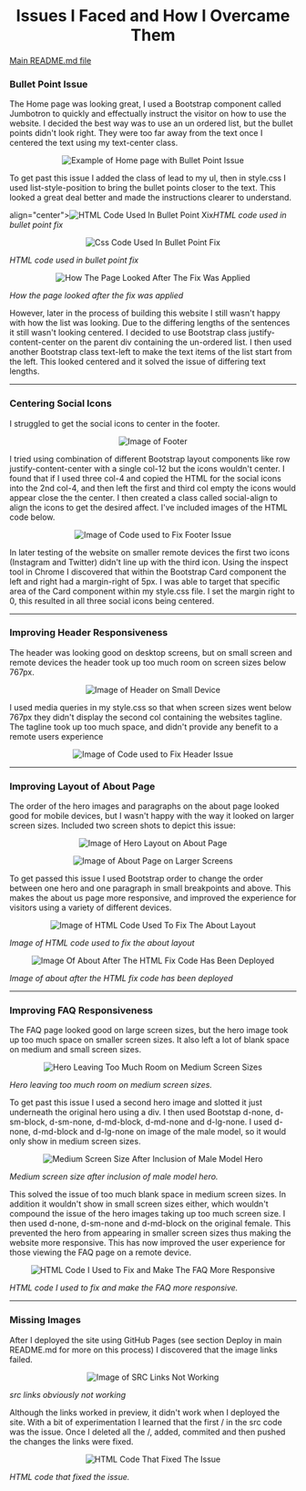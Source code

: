 <h1 style="text-align: center;">Issues I Faced and How I Overcame Them</h1>

<a href="README.md">Main README.md file</a>

<h3>Bullet Point Issue</h3>

The Home page was looking great, I used a Bootstrap component called Jumbotron to quickly and effectually instruct the visitor on how to use the website. I decided the best way was to use an un ordered list, but the bullet points didn't look right. They were too far away from the text once I centered the text using my text-center class. 



<p align="center"><img src="issues-assets/issues-images/ulindexbulletpointstoofarout.png" alt="Example of Home page with Bullet Point Issue"></p>



To get past this issue I added the class of lead to my ul, then in style.css I used list-style-position to bring the bullet points closer to the text. This looked a great deal better and made the instructions clearer to understand. 

<p>align="center"><img src="issues-assets/issues-images/ulindexbulletpointstoofaroutfixhtml.png" alt="HTML Code Used In Bullet Point Xix"

<i>HTML code used in bullet point fix</i></p>


<p align="center"><img src="issues-assets/issues-images/ulindexbulletpointstoofaroutfixcss.png" alt="Css Code Used In Bullet Point Fix">

<i>HTML code used in bullet point fix</i></p>


<p align="center"><img src="issues-assets/issues-images/ulindexbulletpointstoofaroutfix.png" alt="How The Page Looked After The Fix Was Applied">

<i>How the page looked after the fix was applied</i></p>


However, later in the process of building this website I still wasn't happy with how the list was looking. Due to the differing lengths of the sentences it still wasn't looking centered. I decided to use Bootstrap class justify-content-center on the parent div containing the un-ordered list. I then used another Bootstrap class text-left to make the text items of the list start from the left. This looked centered and it solved the issue of differing text lengths. 

<hr>

<h3>Centering Social Icons</h3>

I struggled to get the social icons to center in the footer.

<p align="center"><img src="issues-assets/issues-images/can'tgetsocialstocenter.png" alt="Image of Footer"></p>


I tried using combination of different Bootstrap layout components like row justify-content-center with a single col-12 but the icons wouldn't center. I found that if I used three col-4 and copied the HTML for the social icons into the 2nd col-4, and then left the first and third col empty the icons would appear close the the center. I then created a class called social-align to  align the icons to get the desired affect. I've included images of the HTML code below. 

<p align="center"><img src="issues-assets/issues-images/can'tgetsocialstocenterfix.png" alt="Image of Code used to Fix Footer Issue"></p>


In later testing of the website on smaller remote devices the first two icons (Instagram and Twitter) didn't line up with the third icon. Using the inspect tool in Chrome I discovered that within the Bootstrap Card component the left and right had a margin-right of 5px. I was able to target that specific area of the Card component within my style.css file. I set the margin right to 0, this resulted in all three social icons being centered.  

<hr>

<h3>Improving Header Responsiveness</h3>

The header was looking good on desktop screens, but on small screen and remote devices the header took up too much room on screen sizes below 767px. 

<p align="center"><img src="issues-assets/issues-images/largeheaderinmobileview.png" alt="Image of Header on Small Device"></p>

 I used media queries in my style.css so that when screen sizes went below 767px they didn't display the second col containing the websites tagline. The tagline took up too much space, and didn't provide any benefit to a remote users experience

<p align="center"><img src="issues-assets/issues-images/largeheaderinmobileviewfix.png" alt="Image of Code used to Fix Header Issue"></p>


<hr>

<h3>Improving Layout of About Page</h3>

The order of the hero images and paragraphs on the about page looked good for mobile devices, but I wasn't happy with the way it looked on larger screen sizes. Included two screen shots to depict this issue: 

<p align="center"><img src="issues-assets/issues-images/heroandtextlayoutaboutmemobile.png" alt="Image of Hero Layout on About Page"></p>

<p align="center"><img src="issues-assets/issues-images/heroandtextlayoutaboutmedesktop.png" alt="Image of About Page on Larger Screens"></p>

To get passed this issue I used Bootstrap order to change the order between one hero and one paragraph in small breakpoints and above. This makes the about us page more responsive, and improved the experience for visitors using a variety of different devices. 

<p align="center"><img src="issues-assets/issues-images/heroandtextlayoutaboutmedesktopfixcode.png" alt="Image of HTML Code Used To Fix The About Layout">

<i>Image of HTML code used to fix the about layout</i></p>

<p align="center"><img src="issues-assets/issues-images/heroandtextlayoutaboutmedesktopfix.png" alt="Image Of About After The HTML Fix Code Has Been Deployed">

<i>Image of about  after the HTML fix code has been deployed</i></p>

<hr>

<h3>Improving FAQ Responsiveness</h3>

The FAQ page looked good on large screen sizes, but the hero image took up too much space on smaller screen sizes. It also left a lot of blank space on medium and small screen sizes.
<p align="center"><img src="issues-assets/issues-images/toomuchfreespaceinfaqmdsize.png" alt="Hero Leaving Too Much Room on Medium Screen Sizes">

<i>Hero leaving too much room on medium screen sizes.</i></p>

To get past this issue I used a second hero image and slotted it just underneath the original hero using a div. I then used Bootstap d-none, d-sm-block, d-sm-none, d-md-block, d-md-none and d-lg-none. I used d-none, d-md-block and d-lg-none on image of the male model, so it would only show in medium screen sizes. 

 <p align="center"><img src="issues-assets/issues-images/toomuchfreespaceinfaqmdsizeaddmale.png" alt="Medium Screen Size After Inclusion of Male Model Hero">
 
 <i>Medium screen size after inclusion of male model hero.</i></p>
 
 This solved the issue of too much blank space in medium screen sizes. In addition it wouldn't show in small screen sizes either, which wouldn't compound the issue of the hero images taking up too much screen size. I then used d-none, d-sm-none and d-md-block on the original female. This prevented the hero from appearing in smaller screen sizes thus making the website more responsive. This has now improved the user experience for those viewing the FAQ page on a remote device. 

<p align="center"><img src="issues-assets/issues-images/toomuchfreespaceinfaqmdsizeaddmalehtmlfix.png" alt="HTML Code I Used to Fix and Make The FAQ More Responsive">

<i>HTML code I used to fix and make the FAQ more responsive.</i></p>

<hr>

<h3>Missing Images</h3>

After I deployed the site using GitHub Pages (see section Deploy in main README.md for more on this process) I discovered that the image links failed. 

<p align="center"><img src="issues-assets/issues-images/imagesdon'tdisplayoncepublished.png" alt=" Image of SRC Links Not Working">

<i>src links obviously not working</i></p>

Although the links worked in preview, it didn't work when I deployed the site. With a bit of experimentation I learned that the first / in the src code was the issue. Once I deleted all the /, added, commited and then pushed the changes the links were fixed. 

<p align="center"><img src="issues-assets/issues-images/imagesdon'tdisplayoncepublishedcodefix.png" alt="HTML Code That Fixed The Issue">

<i>HTML code that fixed the issue.</i></p>






